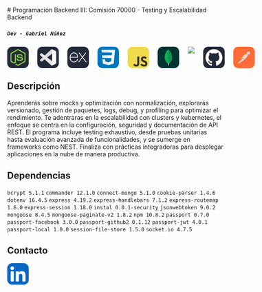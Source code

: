 ﻿﻿# Programación Backend III: Comisión 70000 - Testing y Escalabilidad Backend

##### `Dev - Gabriel Núñez`

<div style="display: flex;">
<img src="https://raw.githubusercontent.com/tandpfun/skill-icons/65dea6c4eaca7da319e552c09f4cf5a9a8dab2c8/icons/NodeJS-Dark.svg" width="50" style="margin-right: 20px"/>
<img src="https://raw.githubusercontent.com/tandpfun/skill-icons/65dea6c4eaca7da319e552c09f4cf5a9a8dab2c8/icons/VSCode-Dark.svg" width="50" style="margin-right: 20px"/>
<img src="https://raw.githubusercontent.com/tandpfun/skill-icons/65dea6c4eaca7da319e552c09f4cf5a9a8dab2c8/icons/ExpressJS-Dark.svg" width="50" style="margin-right: 20px"/>
<img src="https://raw.githubusercontent.com/tandpfun/skill-icons/65dea6c4eaca7da319e552c09f4cf5a9a8dab2c8/icons/CSS.svg" width="50" style="margin-right: 20px"/>
<img src="https://raw.githubusercontent.com/tandpfun/skill-icons/65dea6c4eaca7da319e552c09f4cf5a9a8dab2c8/icons/JavaScript.svg" width="50" style="margin-right: 20px"/>
<img src="https://raw.githubusercontent.com/tandpfun/skill-icons/65dea6c4eaca7da319e552c09f4cf5a9a8dab2c8/icons/MongoDB.svg" width="50" style="margin-right: 20px"/>
<img src="https://raw.githubusercontent.com/tandpfun/skill-icons/65dea6c4eaca7da319e552c09f4cf5a9a8dab2c8/icons/Npm-Dark.svg" width="50" style="margin-right: 20px"/>
<img src="https://raw.githubusercontent.com/tandpfun/skill-icons/65dea6c4eaca7da319e552c09f4cf5a9a8dab2c8/icons/Github-Dark.svg" width="50" style="margin-right: 20px"/>
<img src="https://raw.githubusercontent.com/tandpfun/skill-icons/65dea6c4eaca7da319e552c09f4cf5a9a8dab2c8/icons/Postman.svg" width="50" style="margin-right: 20px"/>
</div>

## Descripción

Aprenderás sobre mocks y optimización con normalización, explorarás versionado, gestión de paquetes, logs, debug, y profiling para optimizar el rendimiento. Te adentraras en la escalabilidad con clusters y kubernetes, el enfoque se centra en la configuración, seguridad y documentación de API REST. El programa incluye testing exhaustivo, desde pruebas unitarias hasta evaluación avanzada de funcionalidades, y se sumerge en frameworks como NEST. Finaliza con prácticas integradoras para desplegar aplicaciones en la nube de manera productiva.

## Dependencias
`bcrypt 5.1.1` `commander 12.1.0` `connect-mongo 5.1.0` `cookie-parser 1.4.6` `dotenv 16.4.5` `express 4.19.2` `express-handlebars 7.1.2` `express-routemap 1.6.0` `express-session 1.18.0` `instal 0.0.1-security` `jsonwebtoken 9.0.2` 
`mongoose 8.4.5` `mongoose-paginate-v2 1.8.2` `npm 10.8.2` `passport 0.7.0` `passport-facebook 3.0.0` `passport-github2 0.1.12` `passport-jwt 4.0.1` `passport-local 1.0.0` `session-file-store 1.5.0` `socket.io 4.7.5`

## Contacto
<a href="https://www.linkedin.com/in/gabrielnez/" target="_blank"><img src="https://raw.githubusercontent.com/tandpfun/skill-icons/65dea6c4eaca7da319e552c09f4cf5a9a8dab2c8/icons/LinkedIn.svg" width="50" style="margin-right: 20px"/></a>

